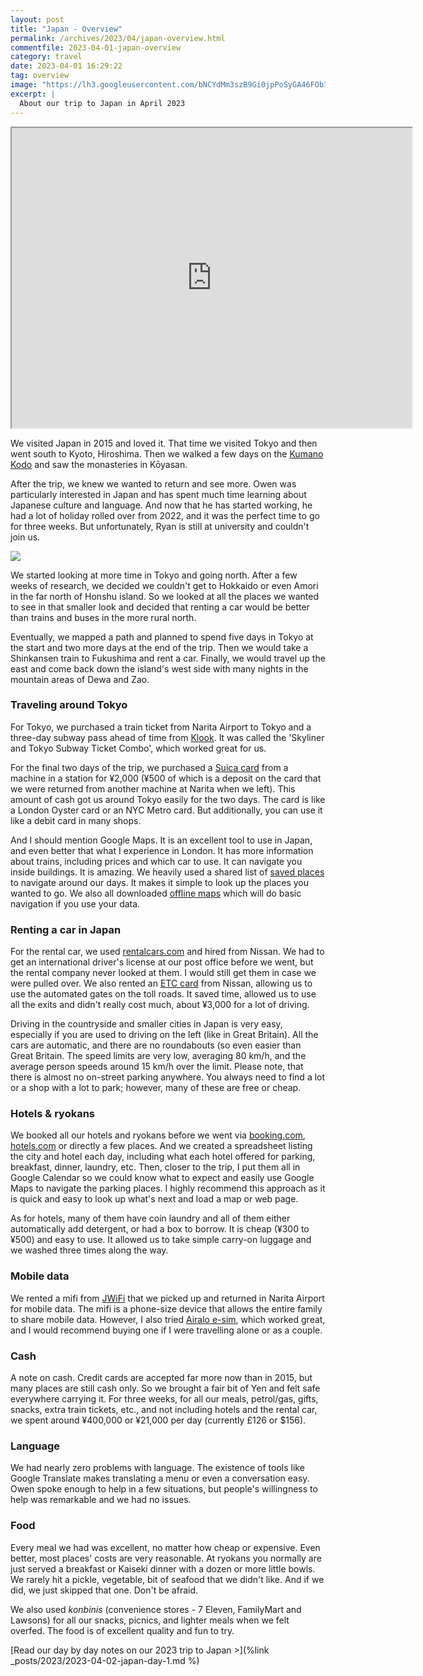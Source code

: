 ```yaml
---
layout: post
title: "Japan - Overview"
permalink: /archives/2023/04/japan-overview.html
commentfile: 2023-04-01-japan-overview
category: travel
date: 2023-04-01 16:29:22
tag: overview
image: "https://lh3.googleusercontent.com/bNCYdMm3szB9Gi0jpPoSyGA46FOb1qFp9bp-Bjxemuexb__Q-Ck5qdaKvsYUxDbDSDvNjF5Ky2kxS_MxH8642Iv1TLIrtHcVmxL_jL9_vMVVD1HZWu_6psyzs0c3u1lYeLntJOJpwi8=h480"
excerpt: |
  About our trip to Japan in April 2023
---
```


<iframe src="https://www.google.com/maps/d/embed?mid=1gojA3u_MVp4BVo2rBYW6zbMUKHAQ5KM&ehbc=2E312F" width="640" height="480"></iframe>

We visited Japan in 2015 and loved it. That time we visited Tokyo and then went south to Kyoto, Hiroshima. Then we walked a few days on the [Kumano Kodo](https://www.tb-kumano.jp/en/kumano-kodo/) and saw the monasteries in Kōyasan.

After the trip, we knew we wanted to return and see more. Owen was particularly interested in Japan and has spent much time learning about Japanese culture and language. And now that he has started working, he had a lot of holiday rolled over from 2022, and it was the perfect time to go for three weeks. But unfortunately, Ryan is still at university and couldn't join us.

  <a href="https://lh3.googleusercontent.com/KhwTk0L7mffULaQe-oYx2XFlyvgBePvGeGPya3HjavQgRBeLAdf1TLJc7lFogrfW0E0yGKyCWHUeQwUvRf_cQf9neRtE7HXiUG7OZWc0-yxL5hgwGVkbKI9n9ZkuGmtFxEolywOUPQY=w1920-h1080" target="_blank">
    <img src="https://lh3.googleusercontent.com/KhwTk0L7mffULaQe-oYx2XFlyvgBePvGeGPya3HjavQgRBeLAdf1TLJc7lFogrfW0E0yGKyCWHUeQwUvRf_cQf9neRtE7HXiUG7OZWc0-yxL5hgwGVkbKI9n9ZkuGmtFxEolywOUPQY=h480" />
  </a>

We started looking at more time in Tokyo and going north. After a few weeks of research, we decided we couldn't get to Hokkaido or even Amori in the far north of Honshu island. So we looked at all the places we wanted to see in that smaller look and decided that renting a car would be better than trains and buses in the more rural north.

Eventually, we mapped a path and planned to spend five days in Tokyo at the start and two more days at the end of the trip. Then we would take a Shinkansen train to Fukushima and rent a car. Finally, we would travel up the east and come back down the island's west side with many nights in the mountain areas of Dewa and Zao.

### Traveling around Tokyo

For Tokyo, we purchased a train ticket from Narita Airport to Tokyo and a three-day subway pass ahead of time from [Klook](https://www.klook.com/en-GB/activity/19437-skyliner-subway-ticket-tokyo/). It was called the 'Skyliner and Tokyo Subway Ticket Combo', which worked great for us.

For the final two days of the trip, we purchased a [Suica card](https://www.japan-rail-pass.com/transportation/prepaid-cards/suica) from a machine in a station for ¥2,000 (¥500 of which is a deposit on the card that we were returned from another machine at Narita when we left). This amount of cash got us around Tokyo easily for the two days. The card is like a London Oyster card or an NYC Metro card. But additionally, you can use it like a debit card in many shops.

And I should mention Google Maps. It is an excellent tool to use in Japan, and even better that what I experience in London. It has more information about trains, including prices and which car to use. It can navigate you inside buildings. It is amazing. We heavily used a shared list of [saved places](https://support.google.com/maps/answer/7280933) to navigate around our days. It makes it simple to look up the places you wanted to go. We also all downloaded [offline maps](https://support.google.com/maps/answer/6291838) which will do basic navigation if you use your data.

### Renting a car in Japan

For the rental car, we used [rentalcars.com](https://www.rentalcars.com/en/guides/driving-your-rental/japan-car-rental-guide/) and hired from Nissan. We had to get an international driver's license at our post office before we went, but the rental company never looked at them. I would still get them in case we were pulled over. We also rented an [ETC card](https://nissan-rentacar.com/english/guide/etc.html) from Nissan, allowing us to use the automated gates on the toll roads. It saved time, allowed us to use all the exits and didn't really cost much, about ¥3,000 for a lot of driving.

Driving in the countryside and smaller cities in Japan is very easy, especially if you are used to driving on the left (like in Great Britain). All the cars are automatic, and there are no roundabouts (so even easier than Great Britain. The speed limits are very low, averaging 80 km/h, and the average person speeds around 15 km/h over the limit. Please note, that there is almost no on-street parking anywhere. You always need to find a lot or a shop with a lot to park; however, many of these are free or cheap.

### Hotels & ryokans

We booked all our hotels and ryokans before we went via [booking.com](https://booking.com/), [hotels.com](https://hotels.com/) or directly a few places. And we created a spreadsheet listing the city and hotel each day, including what each hotel offered for parking, breakfast, dinner, laundry, etc. Then, closer to the trip, I put them all in Google Calendar so we could know what to expect and easily use Google Maps to navigate the parking places. I highly recommend this approach as it is quick and easy to look up what's next and load a map or web page.

As for hotels, many of them have coin laundry and all of them either automatically add detergent, or had a box to borrow. It is cheap (¥300 to ¥500) and easy to use. It allowed us to take simple carry-on luggage and we washed three times along the way.

### Mobile data

We rented a mifi from [JWiFi](https://wi-firental.com/) that we picked up and returned in Narita Airport for mobile data. The mifi is a phone-size device that allows the entire family to share mobile data. However, I also tried [Airalo e-sim](https://www.airalo.com/), which worked great, and I would recommend buying one if I were travelling alone or as a couple.

### Cash

A note on cash. Credit cards are accepted far more now than in 2015, but many places are still cash only. So we brought a fair bit of Yen and felt safe everywhere carrying it. For three weeks, for all our meals, petrol/gas, gifts, snacks, extra train tickets, etc., and not including hotels and the rental car, we spent around ¥400,000 or ¥21,000 per day (currently £126 or $156).

### Language

We had nearly zero problems with language. The existence of tools like Google Translate makes translating a menu or even a conversation easy. Owen spoke enough to help in a few situations, but people's willingness to help was remarkable and we had no issues.

### Food

Every meal we had was excellent, no matter how cheap or expensive. Even better, most places' costs are very reasonable. At ryokans you normally are just served a breakfast or Kaiseki dinner with a dozen or more little bowls. We rarely hit a pickle, vegetable, bit of seafood that we didn't like. And if we did, we just skipped that one. Don't be afraid.

We also used _konbinis_ (convenience stores - 7 Eleven, FamilyMart and Lawsons) for all our snacks, picnics, and lighter meals when we felt overfed. The food is of excellent quality and fun to try.

[Read our day by day notes on our 2023 trip to Japan >](%link \_posts/2023/2023-04-02-japan-day-1.md %)
